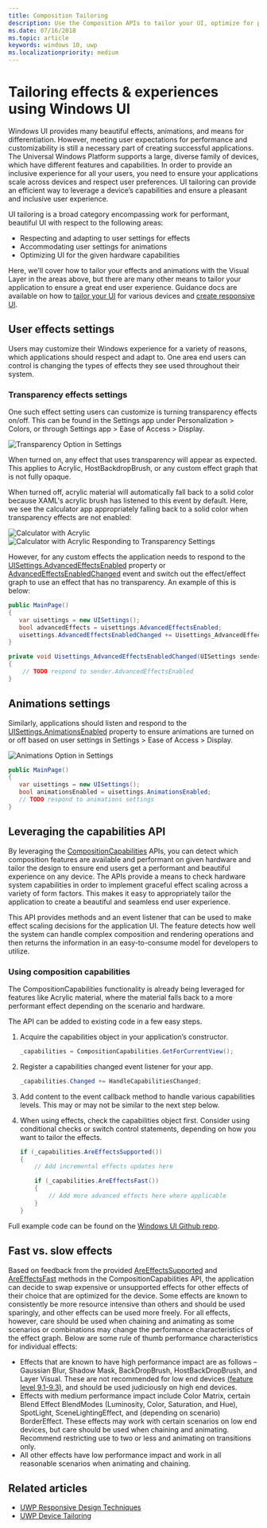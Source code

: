 ```yaml
---
title: Composition Tailoring
description: Use the Composition APIs to tailor your UI, optimize for performance, and accommodate user settings and device characteristics.
ms.date: 07/16/2018
ms.topic: article
keywords: windows 10, uwp
ms.localizationpriority: medium
---
```

# Tailoring effects & experiences using Windows UI

Windows UI provides many beautiful effects, animations, and means for differentiation. However, meeting user expectations for performance and customizability is still a necessary part of creating successful applications. The Universal Windows Platform supports a large, diverse family of devices, which have different features and capabilities. In order to provide an inclusive experience for all your users, you need to ensure your applications scale across devices and respect user preferences. UI tailoring can provide an efficient way to leverage a device’s capabilities and ensure a pleasant and inclusive user experience.

UI tailoring is a broad category encompassing work for performant, beautiful UI with respect to the following areas:

- Respecting and adapting to user settings for effects
- Accommodating user settings for animations
- Optimizing UI for the given hardware capabilities

Here, we'll cover how to tailor your effects and animations with the Visual Layer in the areas above, but there are many other means to tailor your application to ensure a great end user experience. Guidance docs are available on how to [tailor your UI](/windows/uwp/design/layout/screen-sizes-and-breakpoints-for-responsive-design) for various devices and [create responsive UI](/windows/uwp/design/layout/responsive-design).

## User effects settings

Users may customize their Windows experience for a variety of reasons, which applications should respect and adapt to. One area end users can control is changing the types of effects they see used throughout their system.

### Transparency effects settings

One such effect setting users can customize is turning transparency effects on/off. This can be found in the Settings app under Personalization > Colors, or through Settings app > Ease of Access > Display.

![Transparency Option in Settings](images/tailoring-transparency-setting.png)

When turned on, any effect that uses transparency will appear as expected. This applies to Acrylic, HostBackdropBrush, or any custom effect graph that is not fully opaque.

When turned off, acrylic material will automatically fall back to a solid color because XAML's acrylic brush has listened to this event by default. Here, we see the calculator app appropriately falling back to a solid color when transparency effects are not enabled:

![Calculator with Acrylic](images/tailoring-acrylic.png)
![Calculator with Acrylic Responding to Transparency Settings](images/tailoring-acrylic-fallback.png)

However, for any custom effects the application needs to respond to the [UISettings.AdvancedEffectsEnabled](https://docs.microsoft.com/uwp/api/windows.ui.viewmanagement.uisettings.advancedeffectsenabledchanged) property or [AdvancedEffectsEnabledChanged](https://docs.microsoft.com/uwp/api/windows.ui.viewmanagement.uisettings.advancedeffectsenabledchanged) event and switch out the effect/effect graph to use an effect that has no transparency. An example of this is below:

```cs
public MainPage()
{
   var uisettings = new UISettings();
   bool advancedEffects = uisettings.AdvancedEffectsEnabled;
   uisettings.AdvancedEffectsEnabledChanged += Uisettings_AdvancedEffectsEnabledChanged;
}

private void Uisettings_AdvancedEffectsEnabledChanged(UISettings sender, object args)
{
    // TODO respond to sender.AdvancedEffectsEnabled
}
```

## Animations settings

Similarly, applications should listen and respond to the [UISettings.AnimationsEnabled](https://docs.microsoft.com/uwp/api/windows.ui.viewmanagement.uisettings.animationsenabled) property to ensure animations are turned on or off based on user settings in Settings > Ease of Access > Display.

![Animations Option in Settings](images/tailoring-animations-setting.png)

```cs
public MainPage()
{
   var uisettings = new UISettings();
   bool animationsEnabled = uisettings.AnimationsEnabled;
   // TODO respond to animations settings
}

```

## Leveraging the capabilities API

By leveraging the [CompositionCapabilities](/uwp/api/windows.ui.composition.compositioncapabilities) APIs, you can detect which composition features are available and performant on given hardware and tailor the design to ensure end users get a performant and beautiful experience on any device. The APIs provide a means to check hardware system capabilities in order to implement graceful effect scaling across a variety of form factors. This makes it easy to appropriately tailor the application to create a beautiful and seamless end user experience.

This API provides methods and an event listener that can be used to make effect scaling decisions for the application UI. The feature detects how well the system can handle complex composition and rendering operations and then returns the information in an easy-to-consume model for developers to utilize.

### Using composition capabilities

The CompositionCapabilities functionality is already being leveraged for features like Acrylic material, where the material falls back to a more performant effect depending on the scenario and hardware.

The API can be added to existing code in a few easy steps.

1. Acquire the capabilities object in your application’s constructor.

    ```cs
    _capabilities = CompositionCapabilities.GetForCurrentView();
    ```

1. Register a capabilities changed event listener for your app.

    ```cs
    _capabilities.Changed += HandleCapabilitiesChanged;
    ```

1. Add content to the event callback method to handle various capabilities levels. This may or may not be similar to the next step below.
1. When using effects, check the capabilities object first. Consider using conditional checks or switch control statements, depending on how you want to tailor the effects.

    ```cs
    if (_capabilities.AreEffectsSupported())
    {
        // Add incremental effects updates here

        if (_capabilities.AreEffectsFast())
        {
            // Add more advanced effects here where applicable
        }
    }
    ```

Full example code can be found on the [Windows UI Github repo](https://github.com/Microsoft/WindowsUIDevLabs/tree/master/SampleGallery/Samples/SDK%2015063/CompCapabilities).

## Fast vs. slow effects

Based on feedback from the provided [AreEffectsSupported](/uwp/api/windows.ui.composition.compositioncapabilities.areeffectssupported) and [AreEffectsFast](/uwp/api/windows.ui.composition.compositioncapabilities.areeffectsfast) methods in the CompositionCapabilities API, the application can decide to swap expensive or unsupported effects for other effects of their choice that are optimized for the device. Some effects are known to consistently be more resource intensive than others and should be used sparingly, and other effects can be used more freely. For all effects, however, care should be used when chaining and animating as some scenarios or combinations may change the performance characteristics of the effect graph. Below are some rule of thumb performance characteristics for individual effects:

- Effects that are known to have high performance impact are as follows – Gaussian Blur, Shadow Mask, BackDropBrush, HostBackDropBrush, and Layer Visual. These are not recommended for low end devices [(feature level 9.1-9.3)](https://msdn.microsoft.com/library/windows/desktop/ff476876(v=vs.85).aspx), and should be used judiciously on high end devices.
- Effects with medium performance impact include Color Matrix, certain Blend Effect BlendModes (Luminosity, Color, Saturation, and Hue), SpotLight, SceneLightingEffect, and (depending on scenario) BorderEffect. These effects may work with certain scenarios on low end devices, but care should be used when chaining and animating. Recommend restricting use to two or less and animating on transitions only.
- All other effects have low performance impact and work in all reasonable scenarios when animating and chaining.

## Related articles

- [UWP Responsive Design Techniques](https://docs.microsoft.com/windows/uwp/design/layout/responsive-design)
- [UWP Device Tailoring](https://docs.microsoft.com/windows/uwp/design/layout/screen-sizes-and-breakpoints-for-responsive-design)
